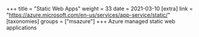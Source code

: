 +++
title = "Static Web Apps"
weight = 33
date = 2021-03-10
[extra]
link = "https://azure.microsoft.com/en-us/services/app-service/static/"
[taxonomies]
groups = ["msazure"]
+++
Azure managed static web applications

